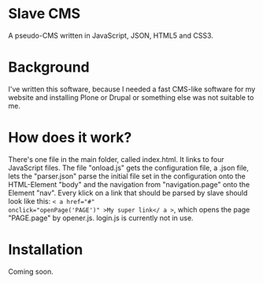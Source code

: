 # Slave CMS
A pseudo-CMS written in JavaScript, JSON, HTML5 and CSS3.

# Background
I've written this software, because I needed a fast CMS-like software for my website
and installing Plone or Drupal or something else was not suitable to me.

# How does it work?
There's one file in the main folder, called index.html. It links to four JavaScript files.
The file "onload.js" gets the configuration file, a .json file, lets the "parser.json" parse
the initial file set in the configuration onto the HTML-Element "body" and the navigation
from "navigation.page" onto the Element "nav". Every klick on a link that should be parsed
by slave should look like this: <code>< a href="#" onclick="openPage('PAGE')" >My super link</ a ></code>,
which opens the page "PAGE.page" by opener.js. login.js is currently not in use.

# Installation
Coming soon.
